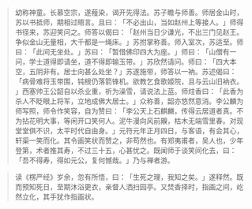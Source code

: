 > 幼称神童。长慕空宗，遂薤染，谒开先得法。苏子瞻与师善。师居金山时，苏以书抵师，期相过晤言。且曰：​「不必出山，当如赵州上等接人。​」师得书径来，苏迎笑问之。师答以偈曰：​「赵州当日少谦光，不出三门见赵王。争似金山无量相，大千都是一绳床。​」苏拊掌称善。师入室次，苏适至。师曰：​「此间无坐处。​」苏曰：​「暂借佛印四大为座。​」师曰：​「山僧有一问，学士道得即请坐，道不得即输玉带。​」苏欣然请问。师曰：​「四大本空，五阴非有。居士向甚么处坐？​」苏遂施带，师答以一衲。苏述偈曰：​「病骨难将玉带围，钝根仍落箭锋机。欲教乞食歌姬院，且与云山旧衲衣。​」西塞帅王公韶自以杀业重，祈为澡雪，请说法上蓝。师炷香曰：​「此香为杀人不眨眼上将军，立地成佛大居士。​」众称善，韶亦悠然意消。李公麟为师写照，师令作笑容，自为赞曰：​「李公天上石麒麟，传得云居道者真。不为拈花明大事，等闲开口笑何人。泥牛漫向风前齅，枯木无端雪里春。对现堂堂俱不识，太平时代自由身。​」元符元年正月四日，与客语，有会其心，轩渠一笑而化。其令画笑状而赞之，非苟然也。有郑夷甫者，吴人也，少年登第，术者推其寿，不过三十五，心甚忧之。既闻师于谈笑间化去，曰：​「吾不得寿，得如元公，复何憾哉。​」乃与禅者游。

> 读《楞严经》岁余，忽有所悟，曰：​「生死之理，我知之矣。​」遂释然。既而预知死日，至期沐浴更衣，亲督人洒扫园亭。又焚香择时，指画之间，屹然立化，其手犹作指画状。


